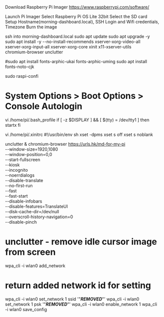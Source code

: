 Download Raspberry Pi Imager
https://www.raspberrypi.com/software/

Launch Pi Imager
Select Raspberry Pi OS Lite 32bit
Select the SD card
Setup Hostname(morning-dashboard.local), SSH Login and Wifi credentials, Timezone
Burn the image

ssh into morning-dashboard.local
sudo apt update
sudo apt upgrade -y
sudo apt install -y --no-install-recommends xserver-xorg-video-all \
 xserver-xorg-input-all xserver-xorg-core xinit x11-xserver-utils \
 chromium-browser unclutter

#sudo apt install fonts-arphic-ukai fonts-arphic-uming
sudo apt install fonts-noto-cjk

sudo raspi-confi

# System Options > Boot Options > Console Autologin

vi /home/pi/.bash_profile
if [ -z $DISPLAY ] && [ $(tty) = /dev/tty1 ]
then
startx
fi

vi /home/pi/.xinitrc
#!/usr/bin/env sh
xset -dpms
xset s off
xset s noblank

unclutter &
chromium-browser https://urls.hk/md-for-my-pi \
 --window-size=1920,1080 \
 --window-position=0,0 \
 --start-fullscreen \
 --kiosk \
 --incognito \
 --noerrdialogs \
 --disable-translate \
 --no-first-run \
 --fast \
 --fast-start \
 --disable-infobars \
 --disable-features=TranslateUI \
 --disk-cache-dir=/dev/null \
 --overscroll-history-navigation=0 \
 --disable-pinch

# unclutter - remove idle cursor image from screen

wpa_cli -i wlan0 add_network

# return added network id for setting

wpa_cli -i wlan0 set_network 1 ssid '"***REMOVED***"'
wpa_cli -i wlan0 set_network 1 psk '"***REMOVED***"'
wpa_cli -i wlan0 enable_network 1
wpa_cli -i wlan0 save_config
